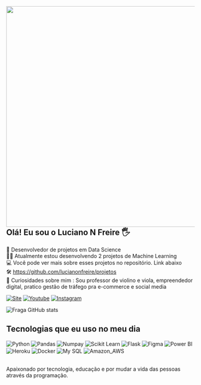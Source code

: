 <img align="right" height="590em" src="https://raw.githubusercontent.com/gist/lucianonfreire/d807da543132390313db7dddd1394563/raw/073b6ad4c03977bfe7cd4c44a5ba2f935cee9a69/gitcard.svg"/>

## Olá! Eu sou o Luciano N Freire 🖐️
🌱 Desenvolvedor de projetos em Data Science</br>
👨‍💻 Atualmente estou desenvolvendo 2 projetos de Machine Learning</br>
💻 Você pode ver mais sobre esses projetos no repositório. Link abaixo</br>
🛠 https://github.com/lucianonfreire/projetos </br>
🎻 Curiosidades sobre mim : Sou professor de violino e viola, empreendedor digital, pratico gestão de tráfego pra e-commerce e social media</br>

[![Site](https://img.shields.io/website?label=violinolemarte.com&style=for-the-badge&url=https://violinolemarte.com/)](https://violinolemarte.com)
[![Youtube](https://img.shields.io/badge/YouTube-FF0000?style=for-the-badge&logo=youtube&logoColor=white)](https://youtube.com/c/lemarte)
[![Instagram](https://img.shields.io/badge/Instagram-E4405F?style=for-the-badge&logo=instagram&logoColor=white)](https://instagram.com/lucianonfreire)

![Fraga GitHub stats](https://github-readme-stats.vercel.app/api?username=lucianonfreire&show_icons=true&theme=dracula&count_public=true)

## Tecnologias que eu uso no meu dia

<div style="display: inline_block">
  <img align="center" alt="Python" src="https://img.shields.io/badge/Python-3776AB?style=for-the-badge&logo=python&logoColor=white"/>
  <img align="center" alt="Pandas" src="https://img.shields.io/badge/pandas-%23150458.svg?style=for-the-badge&logo=pandas&logoColor=white" />
  <img align="center" alt="Numpay" src="https://img.shields.io/badge/numpy-%23013243.svg?style=for-the-badge&logo=numpy&logoColor=white" />
  <img align="center" alt="Scikit Learn" src="https://img.shields.io/badge/scikit--learn-%23F7931E.svg?style=for-the-badge&logo=scikit-learn&logoColor=white" />
  <img align="center" alt="Flask" src="https://img.shields.io/badge/flask-%23000.svg?style=for-the-badge&logo=flask&logoColor=white" />
  <img align="center" alt="Figma" src="https://img.shields.io/badge/figma-%23F24E1E.svg?style=for-the-badge&logo=figma&logoColor=white" />
  <img align="center" alt="Power BI" src="https://img.shields.io/badge/power_bi-F2C811?style=for-the-badge&logo=powerbi&logoColor=black" />
  <img align="center" alt="Heroku" src="https://img.shields.io/badge/Heroku-430098?style=for-the-badge&logo=heroku&logoColor=white" />
  <img align="center" alt="Docker" src="https://img.shields.io/badge/docker-%230db7ed.svg?style=for-the-badge&logo=docker&logoColor=white" />
  <img align="center" alt="My SQL" src="https://img.shields.io/badge/MySQL-00000F?style=for-the-badge&logo=mysql&logoColor=white"/>
  <img align="center" alt="Amazon_AWS" src="https://img.shields.io/badge/Amazon_AWS-232F3E?style=for-the-badge&logo=amazon-aws&logoColor=white" />
  
</div><br/>

Apaixonado por tecnologia, educação e por mudar a vida das pessoas através da programação.


